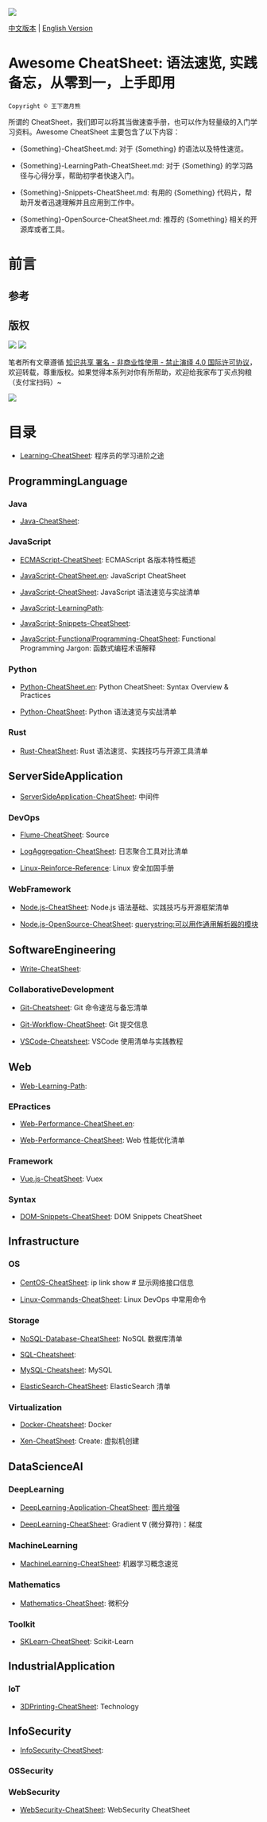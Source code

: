 ![](https://parg.co/UQw)

[中文版本](./README.md) | [English Version](./README.en.md)

# Awesome CheatSheet: 语法速览, 实践备忘，从零到一，上手即用

`Copyright © 王下邀月熊`

所谓的 CheatSheet，我们即可以将其当做速查手册，也可以作为轻量级的入门学习资料。Awesome CheatSheet 主要包含了以下内容：

* {Something}-CheatSheet.md: 对于 {Something} 的语法以及特性速览。

- {Something}-LearningPath-CheatSheet.md: 对于 {Something} 的学习路径与心得分享，帮助初学者快速入门。

* {Something}-Snippets-CheatSheet.md: 有用的 {Something} 代码片，帮助开发者迅速理解并且应用到工作中。

* {Something}-OpenSource-CheatSheet.md: 推荐的 {Something} 相关的开源库或者工具。

# 前言

## 参考

## 版权

![](https://parg.co/bDY) ![](https://parg.co/bDm)

笔者所有文章遵循 [知识共享 署名 - 非商业性使用 - 禁止演绎 4.0 国际许可协议](https://creativecommons.org/licenses/by-nc-nd/4.0/deed.zh)，欢迎转载，尊重版权。如果觉得本系列对你有所帮助，欢迎给我家布丁买点狗粮（支付宝扫码）~

![](https://github.com/wxyyxc1992/OSS/blob/master/2017/8/1/Buding.jpg?raw=true)

# 目录

* [Learning-CheatSheet](./Learning-CheatSheet.md): 程序员的学习进阶之途

## ProgrammingLanguage

### Java

* [Java-CheatSheet](./ProgrammingLanguage/Java/Java-CheatSheet.md):

### JavaScript

* [ECMAScript-CheatSheet](./ProgrammingLanguage/JavaScript/ECMAScript-CheatSheet.md): ECMAScript 各版本特性概述

- [JavaScript-CheatSheet.en](./ProgrammingLanguage/JavaScript/JavaScript-CheatSheet.en.md): JavaScript CheatSheet

* [JavaScript-CheatSheet](./ProgrammingLanguage/JavaScript/JavaScript-CheatSheet.md): JavaScript 语法速览与实战清单

* [JavaScript-LearningPath](./ProgrammingLanguage/JavaScript/JavaScript-LearningPath.md):

* [JavaScript-Snippets-CheatSheet](./ProgrammingLanguage/JavaScript/JavaScript-Snippets-CheatSheet.md):

* [JavaScript-FunctionalProgramming-CheatSheet](./ProgrammingLanguage/JavaScript/Syntax/JavaScript-FunctionalProgramming-CheatSheet.md): Functional Programming Jargon: 函数式编程术语解释

### Python

* [Python-CheatSheet.en](./ProgrammingLanguage/Python/Python-CheatSheet.en.md): Python CheatSheet: Syntax Overview & Practices

* [Python-CheatSheet](./ProgrammingLanguage/Python/Python-CheatSheet.md): Python 语法速览与实战清单

### Rust

* [Rust-CheatSheet](./ProgrammingLanguage/Rust/Rust-CheatSheet.md): Rust 语法速览、实践技巧与开源工具清单

## ServerSideApplication

* [ServerSideApplication-CheatSheet](./ServerSideApplication/ServerSideApplication-CheatSheet.md): 中间件

### DevOps

* [Flume-CheatSheet](./ServerSideApplication/DevOps/LogAggregation/Flume-CheatSheet.md): Source

* [LogAggregation-CheatSheet](./ServerSideApplication/DevOps/LogAggregation/LogAggregation-CheatSheet.md): 日志聚合工具对比清单

* [Linux-Reinforce-Reference](./ServerSideApplication/DevOps/Security/Linux-Reinforce-Reference.md): Linux 安全加固手册

### WebFramework

* [Node.js-CheatSheet](./ServerSideApplication/WebFramework/Node.js/Node.js-CheatSheet.md): Node.js 语法基础、实践技巧与开源框架清单

* [Node.js-OpenSource-CheatSheet](./ServerSideApplication/WebFramework/Node.js/Node.js-OpenSource-CheatSheet.md): [querystring:可以用作通用解析器的模块](https://nodejs.org/api/querystring.html#querystring_querystring_parse_str_sep_eq_options)

## SoftwareEngineering

* [Write-CheatSheet](./SoftwareEngineering/Write-CheatSheet.md):

### CollaborativeDevelopment

* [Git-Cheatsheet](./SoftwareEngineering/CollaborativeDevelopment/Git/Git-Cheatsheet.md): Git 命令速览与备忘清单

* [Git-Workflow-CheatSheet](./SoftwareEngineering/CollaborativeDevelopment/Git/Git-Workflow-CheatSheet.md): Git 提交信息

* [VSCode-Cheatsheet](./SoftwareEngineering/CollaborativeDevelopment/Tool/VSCode-Cheatsheet.md): VSCode 使用清单与实践教程

## Web

* [Web-Learning-Path](./Web/Web-Learning-Path.md):

### EPractices

* [Web-Performance-CheatSheet.en](./Web/EPractices/Web-Performance-CheatSheet.en.md):

- [Web-Performance-CheatSheet](./Web/EPractices/Web-Performance-CheatSheet.md): Web 性能优化清单

### Framework

* [Vue.js-CheatSheet](./Web/Framework/Vue.js/Vue.js-CheatSheet.md): Vuex

### Syntax

* [DOM-Snippets-CheatSheet](./Web/Syntax/DOM/DOM-Snippets-CheatSheet.md): DOM Snippets CheatSheet

## Infrastructure

### OS

* [CentOS-CheatSheet](./Infrastructure/OS/Linux/CentOS-CheatSheet.md): ip link show # 显示网络接口信息

* [Linux-Commands-CheatSheet](./Infrastructure/OS/Linux/Linux-Commands-CheatSheet.md): Linux DevOps 中常用命令

### Storage

* [NoSQL-Database-CheatSheet](./Infrastructure/Storage/NoSQL/NoSQL-Database-CheatSheet.md): NoSQL 数据库清单

* [SQL-Cheatsheet](./Infrastructure/Storage/RDB/SQL-Cheatsheet.md):

* [MySQL-Cheatsheet](./Infrastructure/Storage/RDB/MySQL/MySQL-Cheatsheet.md): MySQL

* [ElasticSearch-CheatSheet](./Infrastructure/Storage/SearchEngine/ElasticSearch/ElasticSearch-CheatSheet.md): ElasticSearch 清单

### Virtualization

* [Docker-Cheatsheet](./Infrastructure/Virtualization/Container/Docker/Docker-Cheatsheet.md): Docker

* [Xen-CheatSheet](./Infrastructure/Virtualization/VM/Xen/Xen-CheatSheet.md): Create: 虚拟机创建

## DataScienceAI

### DeepLearning

* [DeepLearning-Application-CheatSheet](./DataScienceAI/DeepLearning/DeepLearning-Application-CheatSheet.md): [图片增强](https://github.com/alexjc/neural-enhance)

* [DeepLearning-CheatSheet](./DataScienceAI/DeepLearning/DeepLearning-CheatSheet.md): Gradient ∇ (微分算符)：梯度

### MachineLearning

* [MachineLearning-CheatSheet](./DataScienceAI/MachineLearning/MachineLearning-CheatSheet.md): 机器学习概念速览

### Mathematics

* [Mathematics-CheatSheet](./DataScienceAI/Mathematics/Mathematics-CheatSheet.md): 微积分

### Toolkit

* [SKLearn-CheatSheet](./DataScienceAI/Toolkit/SKLearn-CheatSheet.md): Scikit-Learn

## IndustrialApplication

### IoT

* [3DPrinting-CheatSheet](./IndustrialApplication/IoT/Hardware/3DPrinting/3DPrinting-CheatSheet.md): Technology

## InfoSecurity

* [InfoSecurity-CheatSheet](./InfoSecurity/InfoSecurity-CheatSheet.md):

### OSSecurity

### WebSecurity

* [WebSecurity-CheatSheet](./InfoSecurity/WebSecurity/WebSecurity-CheatSheet.md): WebSecurity CheatSheet
